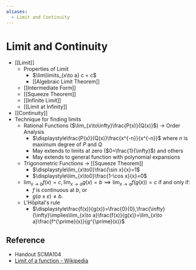 ```yaml
---
aliases:
  - Limit and Continuity
---
```


# Limit and Continuity

- [[Limit]]
	- Properties of Limit
		- $\lim\limits_{x\to a} c = c$
		- [[Algebraic Limit Theorem]]
	- [[Intermediate Form]]
	- [[Squeeze Theorem]]
	- [[Infinite Limit]]
	- [[Limit at Infinity]]
- [[Continuity]]
- Technique for finding limits
	- Rational Functions ($\lim_{x\to\infty}\frac{P(x)}{Q(x)}$) → Order Analysis
		- $\displaystyle\frac{P(x)}{Q(x)}\frac{x^{-n}}{x^{-n}}$ where $n$ is maximum degree of $P$ and $Q$
		- May extends to limits at zero ($0=\frac{1}{\infty}$) and others
		- May extends to general function with polynomial expansions
	- Trigonometric Functions → [[Squeeze Theorem]]
		- $\displaystyle\lim_{x\to0}\frac{\sin x}{x}=1$
		- $\displaystyle\lim_{x\to0}\frac{1-\cos x}{x}=0$
	- $\displaystyle\lim_{x\to b}f(x)=c,\lim_{x\to a}g(x)=b\implies\lim_{x\to a}f(g(x))=c$ if and only if:  
		- $f$ is continuous at $b$, or  
		- $g(a\pm\varepsilon)\ne b$.
	- L'Hôpital's rule
		- $\displaystyle\frac{f(x)}{g(x)}=\frac{0}{0},\frac{\infty}{\infty}\implies\lim_{x\to a}\frac{f(x)}{g(x)}=\lim_{x\to a}\frac{f^{\prime}(x)}{g^{\prime}(x)}$

## Reference

- Handout SCMA104
- [Limit of a function - Wikipedia](https://en.wikipedia.org/wiki/Limit_of_a_function)
